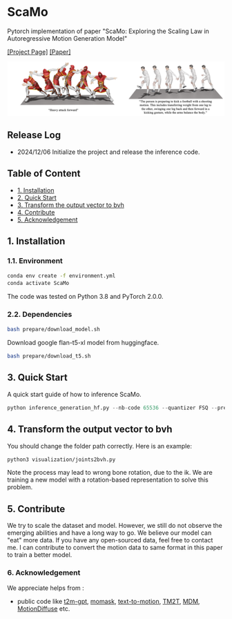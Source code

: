# ScaMo
Pytorch implementation of paper "ScaMo: Exploring the Scaling Law in Autoregressive Motion Generation Model"


[[Project Page]](https://shunlinlu.github.io/ScaMo/) [[Paper]](https://arxiv.org/pdf/2412.14559)


<p align="center">
<img src="assets/teaser.png" width="600px" alt="teaser">
</p>


## Release Log
* 2024/12/06 Initialize the project and release the inference code.

## Table of Content
* [1. Installation](#1-installation)
* [2. Quick Start](#2-quick-start)
* [3. Transform the output vector to bvh](#3-transform-the-output-vector-to-bvh)
* [4. Contribute](#4-contribute)
* [5. Acknowledgement](#5-acknowledgement)

 
## 1. Installation

### 1.1. Environment

```bash
conda env create -f environment.yml
conda activate ScaMo
```

The code was tested on Python 3.8 and PyTorch 2.0.0.

### 2.2. Dependencies

```bash
bash prepare/download_model.sh
```
Download google flan-t5-xl model from huggingface.
```bash
bash prepare/download_t5.sh
```



## 3. Quick Start

A quick start guide of how to inference ScaMo.
```python
python inference_generation_hf.py --nb-code 65536 --quantizer FSQ --pretrained_llama 3B --text_encode flan-t5-xl
```


## 4. Transform the output vector to bvh


You should change the folder path correctly. Here is an example:

```bash
python3 visualization/joints2bvh.py
```
Note the process may lead to wrong bone rotation, due to the ik. We are training a new model with a rotation-based representation to solve this problem.

## 5. Contribute
We try to scale the dataset and model. However, we still do not observe the emerging abilities and have a long way to go. We believe our model can "eat" more data. If you have any open-sourced data, feel free to contact me. I can contribute to convert the motion data to same format in this paper to train a better model. 


### 6. Acknowledgement
We appreciate helps from :  

* public code like [t2m-gpt](https://github.com/Mael-zys/T2M-GPT), [momask](https://github.com/EricGuo5513/momask-codes), [text-to-motion](https://github.com/EricGuo5513/text-to-motion), [TM2T](https://github.com/EricGuo5513/TM2T), [MDM](https://github.com/GuyTevet/motion-diffusion-model), [MotionDiffuse](https://github.com/mingyuan-zhang/MotionDiffuse) etc.


